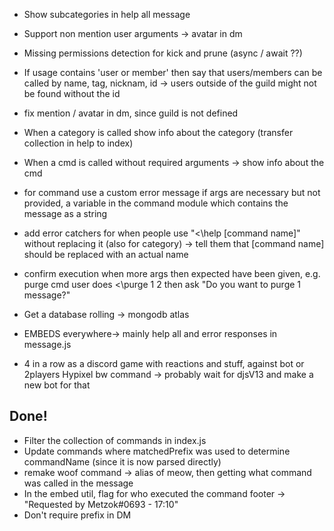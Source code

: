 - Show subcategories in help all message
- Support non mention user arguments
	-> avatar in dm
- Missing permissions detection for kick and prune (async / await ??)
- If usage contains 'user or member' then say that users/members can be called by name, tag, nicknam, id -> users outside of the guild might not be found without the id
- fix mention / avatar in dm, since guild is not defined

- When a category is called show info about the category (transfer collection in help to index)
- When a cmd is called without required arguments -> show info about the cmd
- for command use a custom error message if args are necessary but not provided, a variable in the command module which contains the message as a string
- add error catchers for when people use "<\help [command name]" without replacing it (also for category) -> tell them that [command name] should be replaced with an actual name
- confirm execution when more args then expected have been given, e.g. purge cmd
	user does <\purge 1 2 then ask "Do you want to purge 1 message?" 

- Get a database rolling -> mongodb atlas
- EMBEDS everywhere-> mainly help all and error responses in message.js
- 4 in a row as a discord game with reactions and stuff, against bot or 2players
Hypixel bw command -> probably wait for djsV13 and make a new bot for that



<h2>Done!</h2>

- Filter the collection of commands in index.js
- Update commands where matchedPrefix was used to determine commandName (since it is now parsed directly)
- remake woof command -> alias of meow, then getting what command was called in the message
- In the embed util, flag for who executed the command footer -> "Requested by Metzok#0693 - 17:10"
- Don't require prefix in DM